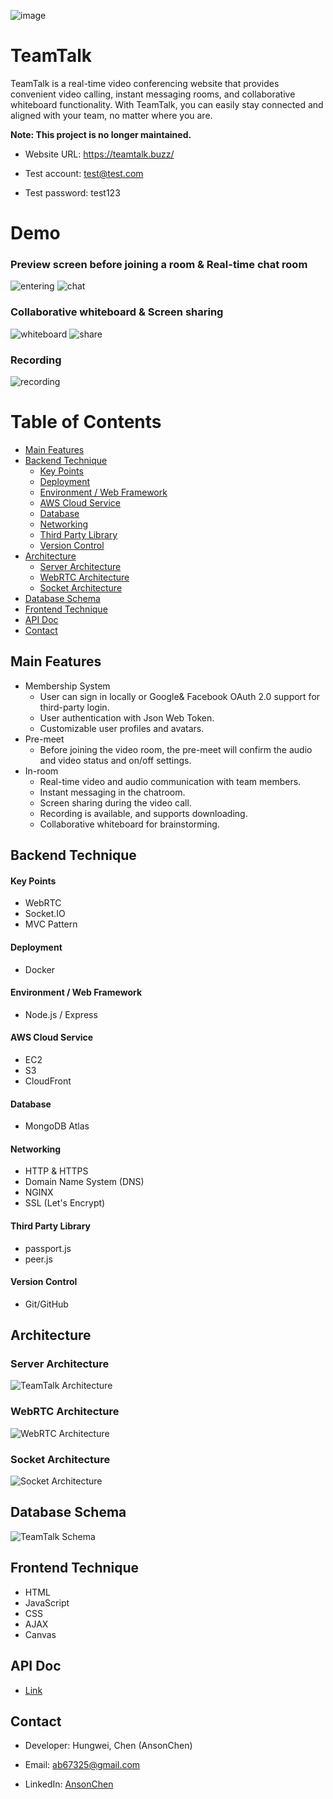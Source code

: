 ![image](https://user-images.githubusercontent.com/110713031/224531474-cc896eb8-c14e-44a0-b073-04a532460f09.png)

# TeamTalk
TeamTalk is a real-time video conferencing website that provides convenient video calling, instant messaging rooms, and collaborative whiteboard functionality. With TeamTalk, you can easily stay connected and aligned with your team, no matter where you are.

**Note: This project is no longer maintained.**
- Website URL: <a>https://teamtalk.buzz/</a>

- Test account: test@test.com

- Test password: test123

# Demo
### Preview screen before joining a room & Real-time chat room

![entering](https://user-images.githubusercontent.com/110713031/226884752-86bdea65-1b2b-4001-8076-3f54b4243ebd.gif)
![chat](https://user-images.githubusercontent.com/110713031/226884803-0dc16527-0758-4c1a-8795-e3bf6d132582.gif)
### Collaborative whiteboard & Screen sharing

![whiteboard](https://user-images.githubusercontent.com/110713031/226884822-e3ce36c8-4580-4725-9520-4543ec3516ae.gif)
![share](https://user-images.githubusercontent.com/110713031/226884849-6617d5b4-f635-4f9e-857d-43378bdf741d.gif)

### Recording

![recording](https://user-images.githubusercontent.com/110713031/226884869-6c882e76-7a57-4f7f-8083-6e01930ac55b.gif)

# Table of Contents
- [Main Features](#main-features)
- [Backend Technique](#backend-technique)
  - [Key Points](#key-points)
  - [Deployment](#deployment)
  - [Environment / Web Framework](#environment--web-framework)
  - [AWS Cloud Service](#aws-cloud-service)
  - [Database](#database)
  - [Networking](networking)
  - [Third Party Library](#third-party-library)
  - [Version Control](#version-control)
- [Architecture](#architecture)
  - [Server Architecture](#server-architecture)
  - [WebRTC Architecture](#webrtc-architecture)
  - [Socket Architecture](#socket-architecture)
- [Database Schema](#database-schema)
- [Frontend Technique](#frontend-technique)
- [API Doc](#api-doc)
- [Contact](#contact)

## Main Features

- Membership System 
  - User can sign in locally or Google& Facebook OAuth 2.0 support for third-party login.
  - User authentication with Json Web Token. 
  - Customizable user profiles and avatars.
- Pre-meet
  - Before joining the video room, the pre-meet will confirm the audio and video status and on/off settings.
- In-room
  - Real-time video and audio communication with team members.
  - Instant messaging in the chatroom.
  - Screen sharing during the video call.
  - Recording is available, and supports downloading.
  - Collaborative whiteboard for brainstorming.

## Backend Technique

#### Key Points
- WebRTC
- Socket.IO
- MVC Pattern

#### Deployment
- Docker

#### Environment / Web Framework
- Node.js / Express

#### AWS Cloud Service
- EC2
- S3
- CloudFront

#### Database
- MongoDB Atlas

#### Networking
- HTTP & HTTPS
- Domain Name System (DNS)
- NGINX
- SSL (Let's Encrypt)

#### Third Party Library
- passport.js
- peer.js

#### Version Control
- Git/GitHub


## Architecture

### Server Architecture
![TeamTalk Architecture](https://user-images.githubusercontent.com/110713031/224553916-1a8bad95-a7e8-4455-a112-f7ee881b62d6.jpeg)

### WebRTC Architecture
![WebRTC Architecture](https://user-images.githubusercontent.com/110713031/224553924-6ff41e2d-fc08-4a94-a494-9a329cf8b99a.jpeg)

### Socket Architecture
![Socket Architecture](https://user-images.githubusercontent.com/110713031/224546227-d61d91be-a94a-4115-bf50-682534fad6b3.jpeg)




## Database Schema
![TeamTalk Schema](https://user-images.githubusercontent.com/110713031/224560448-187536d1-3f33-43a4-b058-75378d7c039f.JPG)

## Frontend Technique

- HTML
- JavaScript
- CSS
- AJAX
- Canvas

## API Doc

- [Link](https://app.swaggerhub.com/apis-docs/AnsonChen11/TeamTalk/1.0.0#/)
## Contact

- Developer: Hungwei, Chen (AnsonChen)

- Email: ab67325@gmail.com

- LinkedIn: [AnsonChen](https://www.linkedin.com/in/anson-chen-b773b316b/)
